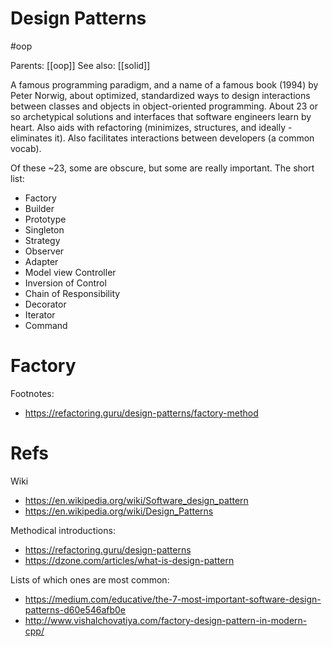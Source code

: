 # Design Patterns

#oop

Parents: [[oop]]
See also: [[solid]]

A famous programming paradigm, and a name of a famous book (1994) by Peter Norwig, about optimized, standardized ways to design interactions between classes and objects in object-oriented programming. About 23 or so archetypical solutions and interfaces that software engineers learn by heart. Also aids with refactoring (minimizes, structures, and ideally - eliminates it). Also facilitates interactions between developers (a common vocab).

Of these ~23, some are obscure, but some are really important. The short list:
* Factory
* Builder
* Prototype
* Singleton
* Strategy
* Observer
* Adapter
* Model view Controller
* Inversion of Control
* Chain of Responsibility
* Decorator
* Iterator
* Command

# Factory



Footnotes:
* https://refactoring.guru/design-patterns/factory-method

# Refs

Wiki
* https://en.wikipedia.org/wiki/Software_design_pattern
* https://en.wikipedia.org/wiki/Design_Patterns

Methodical introductions:
* https://refactoring.guru/design-patterns
* https://dzone.com/articles/what-is-design-pattern

Lists of which ones are most common:
* https://medium.com/educative/the-7-most-important-software-design-patterns-d60e546afb0e
* http://www.vishalchovatiya.com/factory-design-pattern-in-modern-cpp/
